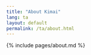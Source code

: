```yaml
---
title: "About Kimai"
lang: ta
layout: default
permalink: /ta/about.html
---
```


{% include pages/about.md %}
